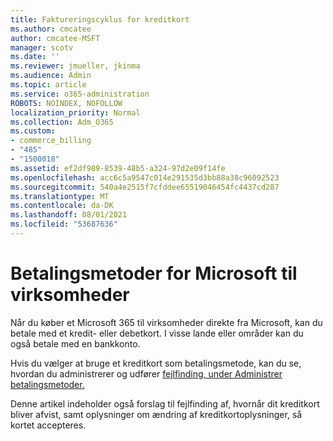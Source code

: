 ```yaml
---
title: Faktureringscyklus for kreditkort
ms.author: cmcatee
author: cmcatee-MSFT
manager: scotv
ms.date: ''
ms.reviewer: jmueller, jkinma
ms.audience: Admin
ms.topic: article
ms.service: o365-administration
ROBOTS: NOINDEX, NOFOLLOW
localization_priority: Normal
ms.collection: Adm_O365
ms.custom:
- commerce_billing
- "485"
- "1500018"
ms.assetid: ef2df989-8539-48b5-a324-97d2e09f14fe
ms.openlocfilehash: acc6c5a9547c014e291535d3bb88a38c96092523
ms.sourcegitcommit: 540a4e2515f7cfddee65519046454fc4437cd287
ms.translationtype: MT
ms.contentlocale: da-DK
ms.lasthandoff: 08/01/2021
ms.locfileid: "53687636"
---
```

# <a name="payment-methods-for-microsoft-for-business"></a>Betalingsmetoder for Microsoft til virksomheder

Når du køber et Microsoft 365 til virksomheder direkte fra Microsoft, kan du betale med et kredit- eller debetkort. I visse lande eller områder kan du også betale med en bankkonto.
  
Hvis du vælger at bruge et kreditkort som betalingsmetode, kan du se, hvordan du administrerer og udfører [fejlfinding, under Administrer betalingsmetoder.](/microsoft-365/commerce/billing-and-payments/manage-payment-methods)
  
Denne artikel indeholder også forslag til fejlfinding af, hvornår dit kreditkort bliver afvist, samt oplysninger om ændring af kreditkortoplysninger, så kortet accepteres.